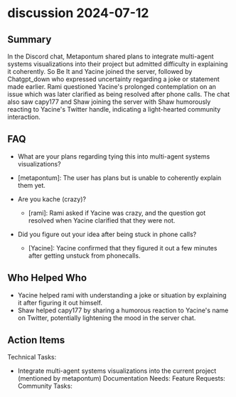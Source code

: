# discussion 2024-07-12

## Summary
 In the Discord chat, Metapontum shared plans to integrate multi-agent systems visualizations into their project but admitted difficulty in explaining it coherently. So Be It and Yacine joined the server, followed by Chatgpt_down who expressed uncertainty regarding a joke or statement made earlier. Rami questioned Yacine's prolonged contemplation on an issue which was later clarified as being resolved after phone calls. The chat also saw capy177 and Shaw joining the server with Shaw humorously reacting to Yacine's Twitter handle, indicating a light-hearted community interaction.

## FAQ
 - What are your plans regarding tying this into multi-agent systems visualizations?
  - [metapontum]: The user has plans but is unable to coherently explain them yet.
  
- Are you kache (crazy)?
  - [rami]: Rami asked if Yacine was crazy, and the question got resolved when Yacine clarified that they were not.

- Did you figure out your idea after being stuck in phone calls?
  - [Yacine]: Yacine confirmed that they figured it out a few minutes after getting unstuck from phonecalls.

## Who Helped Who
 - Yacine helped rami with understanding a joke or situation by explaining it after figuring it out himself.
- Shaw helped capy177 by sharing a humorous reaction to Yacine's name on Twitter, potentially lightening the mood in the server chat.

## Action Items
 Technical Tasks:
  - Integrate multi-agent systems visualizations into the current project (mentioned by metapontum)
Documentation Needs:
Feature Requests:
Community Tasks:

